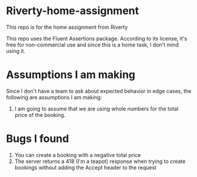 # Riverty-home-assignment
This repo is for the home assignment from Riverty

This repo uses the Fluent Assertions package. According to its license, it's free for non-commercial use and since this is a home task, I don't mind using it.

# Assumptions I am making
Since I don't have a team to ask about expected behavior in edge cases, the following are assumptions I am making:
1. I am going to assume that we are using whole numbers for the total price of the booking.

# Bugs I found
1. You can create a booking with a negative total price
2. The server returns a 418 (I'm a teapot) response when trying to create bookings without adding the Accept header to the request